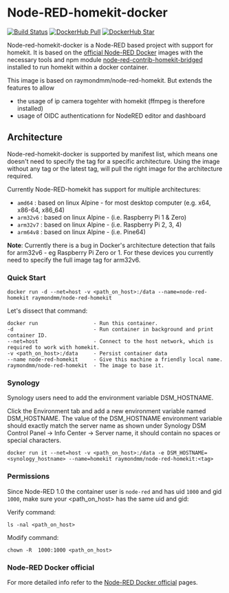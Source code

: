 # Node-RED-homekit-docker
[![Build Status](https://travis-ci.org/H2CK/node-red-homekit-docker.svg?branch=master)](https://travis-ci.org/H2CK/node-red-homekit-docker)
[![DockerHub Pull](https://img.shields.io/docker/pulls/dtjs48jkt/node-red-homekit.svg)](https://hub.docker.com/r/dtjs48jkt/node-red-homekit/)
[![DockerHub Star](https://img.shields.io/docker/stars/dtjs48jkt/node-red-homekit.svg?maxAge=2592000)](https://hub.docker.com/r/dtjs48jkt/node-red-homekit/)

Node-red-homekit-docker is a Node-RED based project with support for homekit. It is based on the [official Node-RED Docker](https://hub.docker.com/r/nodered/node-red) images with the necessary tools and npm module [node-red-contrib-homekit-bridged](https://www.npmjs.com/package/node-red-contrib-homekit-bridged) installed to run homekit within a docker container. 

This image is based on raymondmm/node-red-homekit. But extends the features to allow
- the usage of ip camera togehter with homekit (ffmpeg is therefore installed)
- usage of OIDC authenticationn for NodeRED editor and dashboard

## Architecture
Node-red-homekit-docker is supported by manifest list, which means one doesn't need to specify the tag for a specific architecture. Using the image without any tag or the latest tag, will pull the right image for the architecture required.

Currently Node-RED-homekit has support for multiple architectures:
- `amd64`   : based on linux Alpine - for most desktop computer (e.g. x64, x86-64, x86_64)
- `arm32v6` : based on linux Alpine - (i.e. Raspberry Pi 1 & Zero)
- `arm32v7` : based on linux Alpine - (i.e. Raspberry Pi 2, 3, 4)
- `arm64v8` : based on linux Alpine - (i.e. Pine64)

**Note**: Currently there is a bug in Docker's architecture detection that fails for arm32v6 - eg Raspberry Pi Zero or 1. For these devices you currently need to specify the full image tag for arm32v6.

### Quick Start

```shell script
docker run -d --net=host -v <path_on_host>:/data --name=node-red-homekit raymondmm/node-red-homekit
```

Let's dissect that command:

    docker run                  - Run this container.
    -d                          - Run container in background and print container ID.
    --net=host                  - Connect to the host network, which is required to work with homekit.
    -v <path_on_host>:/data     - Persist container data
    --name node-red-homekit     - Give this machine a friendly local name.
    raymondmm/node-red-homekit  - The image to base it.

### Synology

Synology users need to add the environment variable DSM_HOSTNAME.

Click the Environment tab and add a new environment variable named DSM_HOSTNAME. The value of the DSM_HOSTNAME environment variable should exactly match the server name as shown under Synology DSM Control Panel -> Info Center -> Server name, it should contain no spaces or special characters.

```shell script
docker run it --net=host -v <path_on_host>:/data -e DSM_HOSTNAME=<synology_hostname> --name=homekit raymondmm/node-red-homekit:<tag>
```

### Permissions

Since Node-RED 1.0 the container user is `node-red` and has uid `1000` and gid `1000`, make sure your <path_on_host> has the same uid and gid:

Verify command:

```shell script
ls -nal <path_on_host>
```

Modify command:

```shell script
chown -R  1000:1000 <path_on_host>
```

### Node-RED Docker official
For more detailed info refer to the [Node-RED Docker official](https://github.com/node-red/node-red-docker) pages.
